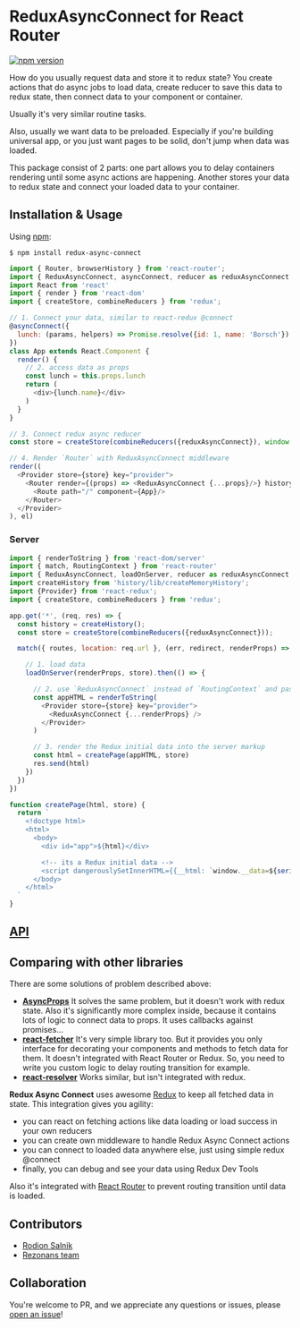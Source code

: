 ReduxAsyncConnect for React Router
============
[![npm version](https://img.shields.io/npm/v/redux-async-connect.svg?style=flat-square)](https://www.npmjs.com/package/redux-async-connect)

How do you usually request data and store it to redux state?
You create actions that do async jobs to load data, create reducer to save this data to redux state,
then connect data to your component or container.

Usually it's very similar routine tasks.

Also, usually we want data to be preloaded. Especially if you're building universal app,
or you just want pages to be solid, don't jump when data was loaded.

This package consist of 2 parts: one part allows you to delay containers rendering until some async actions are happening.
Another stores your data to redux state and connect your loaded data to your container.

## Installation & Usage

Using [npm](https://www.npmjs.com/):

    $ npm install redux-async-connect

```js
import { Router, browserHistory } from 'react-router';
import { ReduxAsyncConnect, asyncConnect, reducer as reduxAsyncConnect } from 'redux-async-connect'
import React from 'react'
import { render } from 'react-dom'
import { createStore, combineReducers } from 'redux';

// 1. Connect your data, similar to react-redux @connect
@asyncConnect({
  lunch: (params, helpers) => Promise.resolve({id: 1, name: 'Borsch'})
})
class App extends React.Component {
  render() {
    // 2. access data as props
    const lunch = this.props.lunch
    return (
      <div>{lunch.name}</div>
    )
  }
}

// 3. Connect redux async reducer
const store = createStore(combineReducers({reduxAsyncConnect}), window.__data);

// 4. Render `Router` with ReduxAsyncConnect middleware
render((
  <Provider store={store} key="provider">
    <Router render={(props) => <ReduxAsyncConnect {...props}/>} history={browserHistory}>
      <Route path="/" component={App}/>
    </Router>
  </Provider>
), el)
```

### Server

```js
import { renderToString } from 'react-dom/server'
import { match, RoutingContext } from 'react-router'
import { ReduxAsyncConnect, loadOnServer, reducer as reduxAsyncConnect } from 'redux-async-connect'
import createHistory from 'history/lib/createMemoryHistory';
import {Provider} from 'react-redux';
import { createStore, combineReducers } from 'redux';

app.get('*', (req, res) => {
  const history = createHistory();
  const store = createStore(combineReducers({reduxAsyncConnect}));

  match({ routes, location: req.url }, (err, redirect, renderProps) => {

    // 1. load data
    loadOnServer(renderProps, store).then(() => {

      // 2. use `ReduxAsyncConnect` instead of `RoutingContext` and pass it `renderProps`
      const appHTML = renderToString(
        <Provider store={store} key="provider">
          <ReduxAsyncConnect {...renderProps} />
        </Provider>
      )

      // 3. render the Redux initial data into the server markup
      const html = createPage(appHTML, store)
      res.send(html)
    })
  })
})

function createPage(html, store) {
  return `
    <!doctype html>
    <html>
      <body>
        <div id="app">${html}</div>

        <!-- its a Redux initial data -->
        <script dangerouslySetInnerHTML={{__html: `window.__data=${serialize(store.getState())};`}} charSet="UTF-8"/>
      </body>
    </html>
  `
}
```

## [API](/docs/API.MD)

## Comparing with other libraries

There are some solutions of problem described above:

- [**AsyncProps**](https://github.com/rackt/async-props)
  It solves the same problem, but it doesn't work with redux state. Also it's significantly more complex inside,
  because it contains lots of logic to connect data to props.
  It uses callbacks against promises...
- [**react-fetcher**](https://github.com/markdalgleish/react-fetcher)
  It's very simple library too. But it provides you only interface for decorating your components and methods
  to fetch data for them. It doesn't integrated with React Router or Redux. So, you need to write you custom logic
  to delay routing transition for example.
- [**react-resolver**](https://github.com/ericclemmons/react-resolver)
  Works similar, but isn't integrated with redux.

**Redux Async Connect** uses awesome [Redux](https://github.com/rackt/redux) to keep all fetched data in state.
This integration gives you agility:

- you can react on fetching actions like data loading or load success in your own reducers
- you can create own middleware to handle Redux Async Connect actions
- you can connect to loaded data anywhere else, just using simple redux @connect
- finally, you can debug and see your data using Redux Dev Tools

Also it's integrated with [React Router](https://github.com/rackt/react-router) to prevent routing transition
until data is loaded.

## Contributors
- [Rodion Salnik](https://github.com/sars)
- [Rezonans team](https://github.com/Rezonans)

## Collaboration
You're welcome to PR, and we appreciate any questions or issues, please [open an issue](https://github.com/mohanrajoria/redux-async-connector/issues)!
